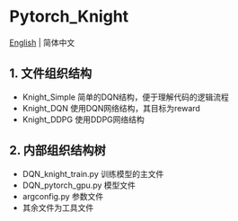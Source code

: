 # Pytorch_Knight

[English](./README.md) | 简体中文

## 1. 文件组织结构

- Knight_Simple 简单的DQN结构，便于理解代码的逻辑流程
- Knight_DQN 使用DQN网络结构，其目标为reward
- Knight_DDPG 使用DDPG网络结构

## 2. 内部组织结构树

- DQN_knight_train.py 训练模型的主文件
- DQN_pytorch_gpu.py 模型文件
- argconfig.py 参数文件
- 其余文件为工具文件



